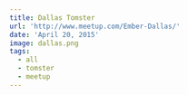 ```yaml
---
title: Dallas Tomster
url: 'http://www.meetup.com/Ember-Dallas/'
date: 'April 20, 2015'
image: dallas.png
tags:
  - all
  - tomster
  - meetup
---
```

